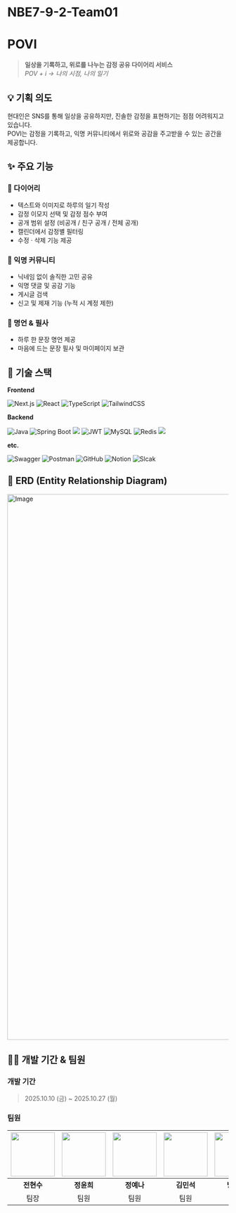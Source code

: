# NBE7-9-2-Team01
# POVI
> **일상을 기록하고, 위로를 나누는 감정 공유 다이어리 서비스**  
> _POV + i → 나의 시점, 나의 일기_
## 💡 기획 의도   
  
현대인은 SNS를 통해 일상을 공유하지만, 진솔한 감정을 표현하기는 점점 어려워지고 있습니다.  
POVI는 감정을 기록하고, 익명 커뮤니티에서 위로와 공감을 주고받을 수 있는 공간을 제공합니다.  

## ✨ 주요 기능
### 📝 다이어리
- 텍스트와 이미지로 하루의 일기 작성
- 감정 이모지 선택 및 감정 점수 부여
- 공개 범위 설정 (비공개 / 친구 공개 / 전체 공개)
- 캘린더에서 감정별 필터링
- 수정 · 삭제 기능 제공

### 💬 익명 커뮤니티
- 닉네임 없이 솔직한 고민 공유
- 익명 댓글 및 공감 기능
- 게시글 검색
- 신고 및 제재 기능 (누적 시 계정 제한)

### 💬 명언 & 필사
- 하루 한 문장 명언 제공
- 마음에 드는 문장 필사 및 마이페이지 보관

## 📜 기술 스택
**Frontend**

![Next.js](https://img.shields.io/badge/Next.js-000000?style=for-the-badge&logo=nextdotjs&logoColor=white)
![React](https://img.shields.io/badge/React-61DAFB?style=for-the-badge&logo=react&logoColor=black)
![TypeScript](https://img.shields.io/badge/TypeScript-3178C6?style=for-the-badge&logo=typescript&logoColor=white)
![TailwindCSS](https://img.shields.io/badge/TailwindCSS-38B2AC?style=for-the-badge&logo=tailwindcss&logoColor=white)


**Backend**

![Java](https://img.shields.io/badge/Java-007396?style=for-the-badge&logo=openjdk&logoColor=white)
![Spring Boot](https://img.shields.io/badge/Spring%20Boot-6DB33F?style=for-the-badge&logo=springboot&logoColor=white)
<img src="https://img.shields.io/badge/Spring Security-6DB33F?style=for-the-badge&logo=springsecurity&logoColor=white">
![JWT](https://img.shields.io/badge/JWT-000000?style=for-the-badge&logo=jsonwebtokens&logoColor=white)
![MySQL](https://img.shields.io/badge/MySQL-4479A1?style=for-the-badge&logo=mysql&logoColor=white)
![Redis](https://img.shields.io/badge/Redis-DC382D?style=for-the-badge&logo=Redis&logoColor=white)
<img src="https://img.shields.io/badge/OpenWeather Open API-0054A3?style=for-the-badge&logo=nginx&logoColor=white"> 

**etc.**

![Swagger](https://img.shields.io/badge/Swagger-85EA2D?style=for-the-badge&logo=swagger&logoColor=black)
![Postman](https://img.shields.io/badge/Postman-FF6C37?style=for-the-badge&logo=postman&logoColor=white)
![GitHub](https://img.shields.io/badge/GitHub-181717?style=for-the-badge&logo=GitHub&logoColor=white)
![Notion](https://img.shields.io/badge/Notion-000000?style=for-the-badge&logo=Notion&logoColor=white)
![Slcak](https://img.shields.io/badge/Slack-4A154B?style=for-the-badge&logo=slack&logoColor=white)


## 🧩 ERD (Entity Relationship Diagram)
<img width="2095" height="1243" alt="Image" src="https://github.com/user-attachments/assets/6a34d442-202a-4577-b3ad-87fe7174433b" />


## 🧑‍💻 개발 기간 & 팀원

### **개발 기간**
> 2025.10.10 (금) ~ 2025.10.27 (월)

### **팀원**
| <a href="https://github.com/thatgirls00"><img src="https://github.com/thatgirls00.png" width="100"/></a> | <a href="https://github.com/HaheeBahee"><img src="https://github.com/HaheeBahee.png" width="100"/></a> | <a href="https://github.com/yenazigeumena"><img src="https://github.com/yenazigeumena.png" width="100"/></a> | <a href="https://github.com/kms152000"><img src="https://github.com/kms152000.png" width="100"/></a> | <a href="https://github.com/KyeongwonBang"><img src="https://github.com/KyeongwonBang.png" width="100"/></a> |
| :---: | :---: | :---: | :---: | :---: |
| **전현수** | **정윤희** | **정예나** | **김민석** | **방경원** 
| 팀장 | 팀원 | 팀원 | 팀원 | 팀원




